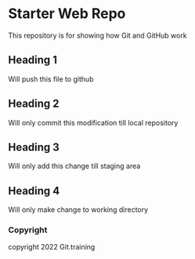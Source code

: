 # Starter Web Repo

This repository is for showing how Git and GitHub work

## Heading 1

Will push this file to github

## Heading 2

Will only commit this modification till local repository

## Heading 3

Will only add this change till staging area

## Heading 4

Will only make change to working directory

### Copyright

copyright 2022 Git.training